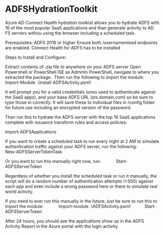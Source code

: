 # ADFSHydrationToolkit
Azure AD Connect Health hydration toolkist allows you to hydrate ADFS with 16 of the most popular SaaS applications and than generate activity to AD FS servers withou using the browser including a scheduled task.

Prerequisites:
ADFS 2016 or higher
Ensure both /usernamemixed endpoints are enabled.
Connect Health for ADFS has to be installed

Steps to Install and Configure:

Extract contents of .zip file to anywhere on your ADFS server
Open Powershell or PowerShell ISE as AdminIn PowerShell, navigate to where you extracted the package. 
Then run the following to import the module:       
Import-Module .\Install-ADFSActivity.psm1

It will prompt you for a valid credentials (ones used to authenticate against the SaaS apps), and your base ADFS URL (sts.domain.com) so be sure to type those in correctly. It will save these to individual files in /config folder for future use including an encrypted version of the password. 

Than run this to hydrate the ADFS server with the top 16 SaaS applications complete with issuance transform rules and access policies:       

Import-ADFSApplications 

If you want to create a scheduled task to run every night at 2 AM to simulate authentication traffic against your ADFS server, run the following:      
New-ADFSServerTokenTask 

Or you want to run this manually right now, run:       
Start-ADFSServerToken 

Regardless of whether you install the scheduled task or run it manually, the script will do a random number of authentication attempts (<500) against each app and even include a wrong password here or there to simulate real world activity. 

If you need to ever run this manually in the future, just be sure to run this to import the module:       
Import-module .\ADFSActivity.psm1      
Start-ADFSServerToken  

After 24 hours, you should see the applications show up in the ADFS Activity Report in the Azure portal with the login activity.
